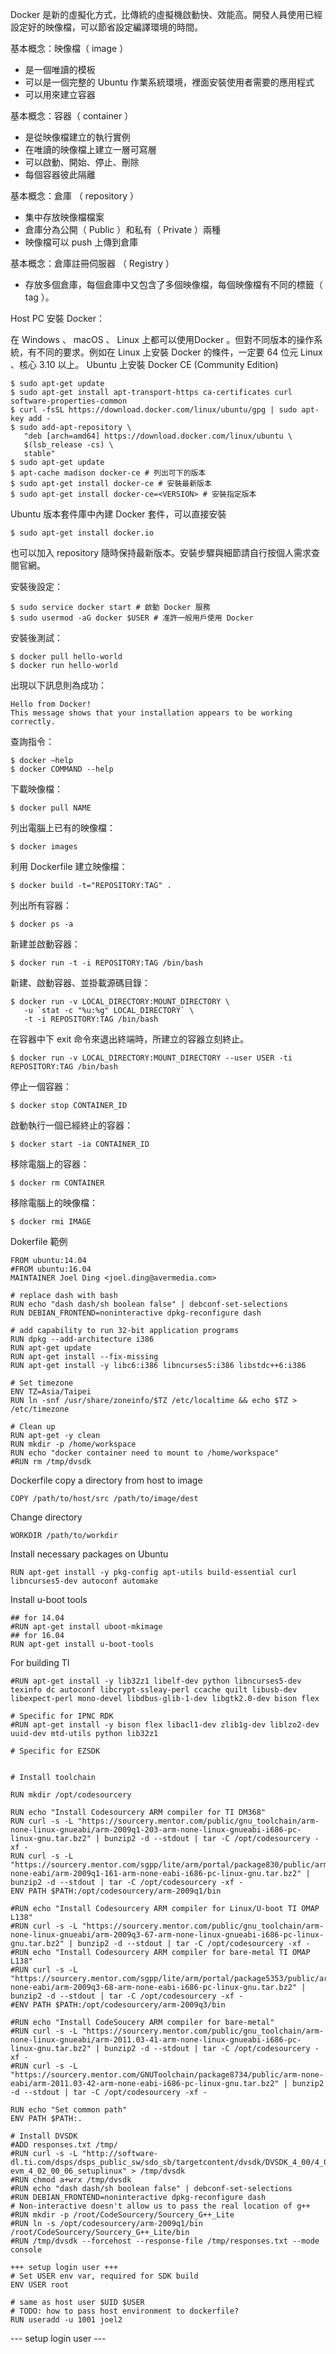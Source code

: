 Docker 是新的虛擬化方式，比傳統的虛擬機啟動快、效能高。開發人員使用已經設定好的映像檔，可以節省設定編譯環境的時間。

基本概念：映像檔（ image ）
* 是一個唯讀的模板
* 可以是一個完整的 Ubuntu 作業系統環境，裡面安裝使用者需要的應用程式
* 可以用來建立容器

基本概念：容器（ container ）
* 是從映像檔建立的執行實例
* 在唯讀的映像檔上建立一層可寫層
* 可以啟動、開始、停止、刪除
* 每個容器彼此隔離

基本概念：倉庫 （ repository ）
* 集中存放映像檔檔案
* 倉庫分為公開（ Public ）和私有（ Private ）兩種
* 映像檔可以 push 上傳到倉庫

基本概念：倉庫註冊伺服器 （ Registry ）
* 存放多個倉庫，每個倉庫中又包含了多個映像檔，每個映像檔有不同的標籤（ tag ）。

Host PC 安裝 Docker：

在 Windows 、 macOS 、 Linux 上都可以使用Docker 。但對不同版本的操作系統，有不同的要求。例如在 Linux 上安裝 Docker 的條件，一定要 64 位元 Linux 、核心 3.10 以上。 Ubuntu 上安裝 Docker CE (Community Edition)
```
$ sudo apt-get update
$ sudo apt-get install apt-transport-https ca-certificates curl software-properties-common
$ curl -fsSL https://download.docker.com/linux/ubuntu/gpg | sudo apt-key add -
$ sudo add-apt-repository \
   "deb [arch=amd64] https://download.docker.com/linux/ubuntu \
   $(lsb_release -cs) \
   stable"
$ sudo apt-get update
$ apt-cache madison docker-ce # 列出可下的版本
$ sudo apt-get install docker-ce # 安裝最新版本
$ sudo apt-get install docker-ce=<VERSION> # 安裝指定版本
```
Ubuntu 版本套件庫中內建 Docker 套件，可以直接安裝
```
$ sudo apt-get install docker.io
```
也可以加入 repository 隨時保持最新版本。安裝步驟與細節請自行按個人需求查閱官網。

安裝後設定：
```
$ sudo service docker start # 啟動 Docker 服務
$ sudo usermod -aG docker $USER # 准許一般用戶使用 Docker
```
安裝後測試：
```
$ docker pull hello-world
$ docker run hello-world
```
出現以下訊息則為成功：
```
Hello from Docker!
This message shows that your installation appears to be working correctly.
```
查詢指令：
```
$ docker –help
$ docker COMMAND --help
```
下載映像檔：
```
$ docker pull NAME
```
列出電腦上已有的映像檔：
```
$ docker images
```
利用 Dockerfile 建立映像檔：
```
$ docker build -t="REPOSITORY:TAG" .
```
列出所有容器：
```
$ docker ps -a
```
新建並啟動容器：
```
$ docker run -t -i REPOSITORY:TAG /bin/bash
```
新建、啟動容器、並掛載源碼目錄：
```
$ docker run -v LOCAL_DIRECTORY:MOUNT_DIRECTORY \
   -u `stat -c "%u:%g" LOCAL_DIRECTORY` \
   -t -i REPOSITORY:TAG /bin/bash
```
在容器中下 exit 命令來退出終端時，所建立的容器立刻終止。
```
$ docker run -v LOCAL_DIRECTORY:MOUNT_DIRECTORY --user USER -ti REPOSITORY:TAG /bin/bash
```
停止一個容器：
```
$ docker stop CONTAINER_ID
```
啟動執行一個已經終止的容器：
```
$ docker start -ia CONTAINER_ID
```
移除電腦上的容器：
```
$ docker rm CONTAINER
```
移除電腦上的映像檔：
```
$ docker rmi IMAGE
```
Dokerfile 範例
```
FROM ubuntu:14.04
#FROM ubuntu:16.04
MAINTAINER Joel Ding <joel.ding@avermedia.com>

# replace dash with bash
RUN echo "dash dash/sh boolean false" | debconf-set-selections
RUN DEBIAN_FRONTEND=noninteractive dpkg-reconfigure dash

# add capability to run 32-bit application programs
RUN dpkg --add-architecture i386
RUN apt-get update
RUN apt-get install --fix-missing
RUN apt-get install -y libc6:i386 libncurses5:i386 libstdc++6:i386 

# Set timezone
ENV TZ=Asia/Taipei
RUN ln -snf /usr/share/zoneinfo/$TZ /etc/localtime && echo $TZ > /etc/timezone

# Clean up
RUN apt-get -y clean
RUN mkdir -p /home/workspace
RUN echo "docker container need to mount to /home/workspace"
#RUN rm /tmp/dvsdk
```
Dockerfile copy a directory from host to image
```
COPY /path/to/host/src /path/to/image/dest 
```
Change directory
```
WORKDIR /path/to/workdir
```
Install necessary packages on Ubuntu
```
RUN apt-get install -y pkg-config apt-utils build-essential curl libncurses5-dev autoconf automake
```
Install u-boot tools
```
## for 14.04
#RUN apt-get install uboot-mkimage 
## for 16.04
RUN apt-get install u-boot-tools 
```
For building TI
```
#RUN apt-get install -y lib32z1 libelf-dev python libncurses5-dev texinfo dc autoconf libcrypt-ssleay-perl ccache quilt libusb-dev libexpect-perl mono-devel libdbus-glib-1-dev libgtk2.0-dev bison flex

# Specific for IPNC RDK
#RUN apt-get install -y bison flex libacl1-dev zlib1g-dev liblzo2-dev uuid-dev mtd-utils python lib32z1 

# Specific for EZSDK


# Install toolchain

RUN mkdir /opt/codesourcery

RUN echo "Install Codesourcery ARM compiler for TI DM368"
RUN curl -s -L "https://sourcery.mentor.com/public/gnu_toolchain/arm-none-linux-gnueabi/arm-2009q1-203-arm-none-linux-gnueabi-i686-pc-linux-gnu.tar.bz2" | bunzip2 -d --stdout | tar -C /opt/codesourcery -xf -
RUN curl -s -L "https://sourcery.mentor.com/sgpp/lite/arm/portal/package830/public/arm-none-eabi/arm-2009q1-161-arm-none-eabi-i686-pc-linux-gnu.tar.bz2" | bunzip2 -d --stdout | tar -C /opt/codesourcery -xf -
ENV PATH $PATH:/opt/codesourcery/arm-2009q1/bin

#RUN echo "Install Codesourcery ARM compiler for Linux/U-boot TI OMAP L138"
#RUN curl -s -L "https://sourcery.mentor.com/public/gnu_toolchain/arm-none-linux-gnueabi/arm-2009q3-67-arm-none-linux-gnueabi-i686-pc-linux-gnu.tar.bz2" | bunzip2 -d --stdout | tar -C /opt/codesourcery -xf -
#RUN echo "Install Codesourcery ARM compiler for bare-metal TI OMAP L138"
#RUN curl -s -L "https://sourcery.mentor.com/sgpp/lite/arm/portal/package5353/public/arm-none-eabi/arm-2009q3-68-arm-none-eabi-i686-pc-linux-gnu.tar.bz2" | bunzip2 -d --stdout | tar -C /opt/codesourcery -xf -
#ENV PATH $PATH:/opt/codesourcery/arm-2009q3/bin

#RUN echo "Install CodeSoucery ARM compiler for bare-metal"
#RUN curl -s -L "https://sourcery.mentor.com/public/gnu_toolchain/arm-none-linux-gnueabi/arm-2011.03-41-arm-none-linux-gnueabi-i686-pc-linux-gnu.tar.bz2" | bunzip2 -d --stdout | tar -C /opt/codesourcery -xf -
#RUN curl -s -L "https://sourcery.mentor.com/GNUToolchain/package8734/public/arm-none-eabi/arm-2011.03-42-arm-none-eabi-i686-pc-linux-gnu.tar.bz2" | bunzip2 -d --stdout | tar -C /opt/codesourcery -xf -

RUN echo "Set common path"
ENV PATH $PATH:.

# Install DVSDK
#ADD responses.txt /tmp/
#RUN curl -s -L "http://software-dl.ti.com/dsps/dsps_public_sw/sdo_sb/targetcontent/dvsdk/DVSDK_4_00/4_02_00_06/exports/dvsdk_dm368-evm_4_02_00_06_setuplinux" > /tmp/dvsdk
#RUN chmod a+wrx /tmp/dvsdk
#RUN echo "dash dash/sh boolean false" | debconf-set-selections
#RUN DEBIAN_FRONTEND=noninteractive dpkg-reconfigure dash
# Non-interactive doesn't allow us to pass the real location of g++
#RUN mkdir -p /root/CodeSourcery/Sourcery_G++_Lite
#RUN ln -s /opt/codesourcery/arm-2009q1/bin /root/CodeSourcery/Sourcery_G++_Lite/bin
#RUN /tmp/dvsdk --forcehost --response-file /tmp/responses.txt --mode console

+++ setup login user +++
# Set USER env var, required for SDK build
ENV USER root

# same as host user $UID $USER
# TODO: how to pass host environment to dockerfile?
RUN useradd -u 1001 joel2
```
--- setup login user ---
